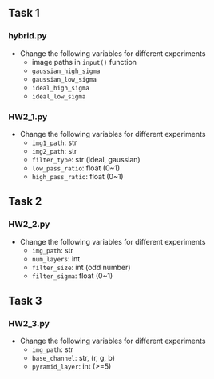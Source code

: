 ## Task 1

### hybrid.py

- Change the following variables for different experiments
    - image paths in `input()` function
    - `gaussian_high_sigma`
    - `gaussian_low_sigma`
    - `ideal_high_sigma`
    - `ideal_low_sigma`

### HW2_1.py

- Change the following variables for different experiments
    - `img1_path`: str
    - `img2_path`: str
    - `filter_type`: str (ideal, gaussian)
    - `low_pass_ratio`: float (0~1)
    - `high_pass_ratio`: float (0~1)

## Task 2

### HW2_2.py

- Change the following variables for different experiments
    - `img_path`: str
    - `num_layers`: int
    - `filter_size`: int (odd number)
    - `filter_sigma`: float (0~1)

## Task 3

### HW2_3.py

- Change the following variables for different experiments
    - `img_path`: str
    - `base_channel`: str, (r, g, b)
    - `pyramid_layer`: int (>=5)
